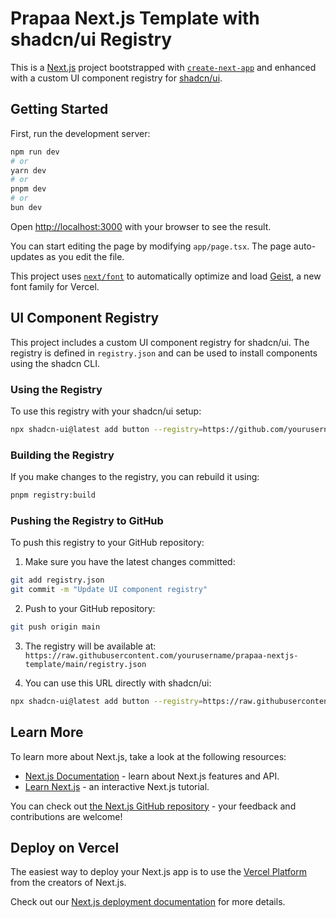 # Prapaa Next.js Template with shadcn/ui Registry

This is a [Next.js](https://nextjs.org) project bootstrapped with [`create-next-app`](https://nextjs.org/docs/app/api-reference/cli/create-next-app) and enhanced with a custom UI component registry for [shadcn/ui](https://ui.shadcn.com/).

## Getting Started

First, run the development server:

```bash
npm run dev
# or
yarn dev
# or
pnpm dev
# or
bun dev
```

Open [http://localhost:3000](http://localhost:3000) with your browser to see the result.

You can start editing the page by modifying `app/page.tsx`. The page auto-updates as you edit the file.

This project uses [`next/font`](https://nextjs.org/docs/app/building-your-application/optimizing/fonts) to automatically optimize and load [Geist](https://vercel.com/font), a new font family for Vercel.

## UI Component Registry

This project includes a custom UI component registry for shadcn/ui. The registry is defined in `registry.json` and can be used to install components using the shadcn CLI.

### Using the Registry

To use this registry with your shadcn/ui setup:

```bash
npx shadcn-ui@latest add button --registry=https://github.com/yourusername/prapaa-nextjs-template/registry.json
```

### Building the Registry

If you make changes to the registry, you can rebuild it using:

```bash
pnpm registry:build
```

### Pushing the Registry to GitHub

To push this registry to your GitHub repository:

1. Make sure you have the latest changes committed:

```bash
git add registry.json
git commit -m "Update UI component registry"
```

2. Push to your GitHub repository:

```bash
git push origin main
```

3. The registry will be available at:
   `https://raw.githubusercontent.com/yourusername/prapaa-nextjs-template/main/registry.json`

4. You can use this URL directly with shadcn/ui:

```bash
npx shadcn-ui@latest add button --registry=https://raw.githubusercontent.com/yourusername/prapaa-nextjs-template/main/registry.json
```

## Learn More

To learn more about Next.js, take a look at the following resources:

- [Next.js Documentation](https://nextjs.org/docs) - learn about Next.js features and API.
- [Learn Next.js](https://nextjs.org/learn) - an interactive Next.js tutorial.

You can check out [the Next.js GitHub repository](https://github.com/vercel/next.js) - your feedback and contributions are welcome!

## Deploy on Vercel

The easiest way to deploy your Next.js app is to use the [Vercel Platform](https://vercel.com/new?utm_medium=default-template&filter=next.js&utm_source=create-next-app&utm_campaign=create-next-app-readme) from the creators of Next.js.

Check out our [Next.js deployment documentation](https://nextjs.org/docs/app/building-your-application/deploying) for more details.
